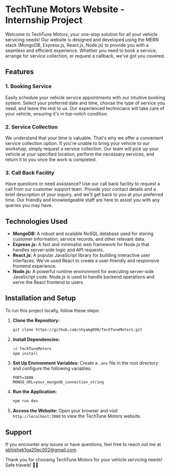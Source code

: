 # TechTune Motors Website - Internship Project

Welcome to TechTune Motors, your one-stop solution for all your vehicle servicing needs! Our website is designed and developed using the MERN stack (MongoDB, Express.js, React.js, Node.js) to provide you with a seamless and efficient experience. Whether you need to book a service, arrange for service collection, or request a callback, we've got you covered.

## Features

### 1. **Booking Service**
Easily schedule your vehicle service appointments with our intuitive booking system. Select your preferred date and time, choose the type of service you need, and leave the rest to us. Our experienced technicians will take care of your vehicle, ensuring it's in top-notch condition.

### 2. **Service Collection**
We understand that your time is valuable. That's why we offer a convenient service collection option. If you're unable to bring your vehicle to our workshop, simply request a service collection. Our team will pick up your vehicle at your specified location, perform the necessary services, and return it to you once the work is completed.

### 3. **Call Back Facility**
Have questions or need assistance? Use our call back facility to request a call from our customer support team. Provide your contact details and a brief description of your inquiry, and we'll get back to you at your preferred time. Our friendly and knowledgeable staff are here to assist you with any queries you may have.

## Technologies Used

- **MongoDB:** A robust and scalable NoSQL database used for storing customer information, service records, and other relevant data.
- **Express.js:** A fast and minimalist web framework for Node.js that handles server-side logic and API requests.
- **React.js:** A popular JavaScript library for building interactive user interfaces. We've used React to create a user-friendly and responsive frontend experience.
- **Node.js:** A powerful runtime environment for executing server-side JavaScript code. Node.js is used to handle backend operations and serve the React frontend to users.

## Installation and Setup

To run this project locally, follow these steps:

1. **Clone the Repository:**
   ```sh
   git clone https://github.com/shyamg090/TechTuneMotors.git
   ```

2. **Install Dependencies:**
   ```sh
   cd TechTuneMotors
   npm install
   ```

3. **Set Up Environment Variables:**
   Create a `.env` file in the root directory and configure the following variables:
   ```env
   PORT=3000
   MONGO_URL=your_mongodb_connection_string
   ```

4. **Run the Application:**
   ```sh
   npm run dev
   ```

5. **Access the Website:**
   Open your browser and visit `http://localhost:3000` to view the TechTune Motors website.

## Support

If you encounter any issues or have questions, feel free to reach out me at abhishek1ga20ec002@gmail.com.

Thank you for choosing TechTune Motors for your vehicle servicing needs! Safe travels! 🚗✨
